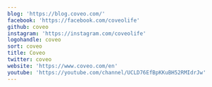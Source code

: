 ```yaml
---
blog: 'https://blog.coveo.com/'
facebook: 'https://facebook.com/coveolife'
github: coveo
instagram: 'https://instagram.com/coveolife'
logohandle: coveo
sort: coveo
title: Coveo
twitter: coveo
website: 'https://www.coveo.com/en'
youtube: 'https://youtube.com/channel/UCLD76EfBpKKuBH52RMIdrJw'
---
```


